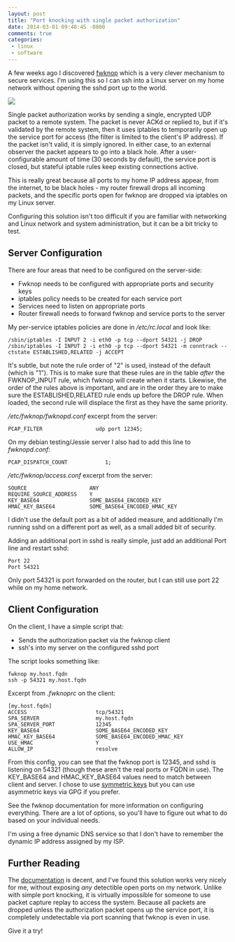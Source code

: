 ```yaml
---
layout: post
title: "Port knocking with single packet authorization"
date: 2014-03-01 09:48:45 -0800
comments: true
categories:
 - linux
 - software
---
```


A few weeks ago I discovered [fwknop](http://www.cipherdyne.org/fwknop/) which
is a very clever mechanism to secure services. I'm using this so I can ssh into a
Linux server on my home network without opening the sshd port up to the world.

<img src="http://www.cipherdyne.org/images/fwknop_tutorial_network_diagram.png"/>

Single packet authorization works by sending a single, encrypted UDP packet to a
remote system. The packet is never ACKd or replied to, but if it's validated by
the remote system, then it uses iptables to temporarily open up the service port
for access (the filter is limited to the client's IP address). If the packet
isn't valid, it is simply ignored. In either case, to an external observer the
packet appears to go into a black hole. After a user-configurable amount of time
(30 seconds by default), the service port is closed, but stateful iptable rules
keep existing connections active.

This is really great because all ports to my home IP address appear, from the
internet, to be black holes - my router firewall drops all incoming packets, and
the specific ports open for fwknop are dropped via iptables on my Linux server.

Configuring this solution isn't too difficult if you are familiar with networking
and Linux network and system administration, but it can be a bit tricky to test.

Server Configuration
--------------------

There are four areas that need to be configured on the server-side:

* Fwknop needs to be configured with appropriate ports and security keys
* iptables policy needs to be created for each service port
* Services need to listen on appropriate ports
* Router firewall needs to forward fwknop and service ports to the server

My per-service iptables policies are done in */etc/rc.local* and look like:

```
/sbin/iptables -I INPUT 2 -i eth0 -p tcp --dport 54321 -j DROP
/sbin/iptables -I INPUT 2 -i eth0 -p tcp --dport 54321 -m conntrack --ctstate ESTABLISHED,RELATED -j ACCEPT
```

It's subtle, but note the rule order of "2" is used, instead of the default (which is "1").
This is to make sure that these rules are in the table *after* the FWKNOP_INPUT rule, which
fwknop will create when it starts. Likewise, the order of the rules above is important, and
are in the order they are to make sure the ESTABLISHED,RELATED rule ends up before the DROP
rule. When loaded, the second rule will displace the first as they have the same priority.

*/etc/fwknop/fwknopd.conf* excerpt from the server:

```
PCAP_FILTER                 udp port 12345;
```

On my debian testing/Jessie server I also had to add this line to *fwknopd.conf*:

```
PCAP_DISPATCH_COUNT            1;
```

*/etc/fwknop/access.conf* excerpt from the server:

```
SOURCE                    ANY
REQUIRE_SOURCE_ADDRESS    Y
KEY_BASE64                SOME_BASE64_ENCODED_KEY
HMAC_KEY_BASE64           SOME_BASE64_ENCODED_HMAC_KEY
```

I didn't use the default port as a bit of added measure, and additionally I'm
running sshd on a different port as well, as a small added bit of security.

Adding an additional port in sshd is really simple, just add an additional Port
line and restart sshd:

```
Port 22
Port 54321
```

Only port 54321 is port forwarded on the router, but I can still use port 22
while on my home network.

Client Configuration
--------------------

On the client, I have a simple script that:

* Sends the authorization packet via the fwknop client
* ssh's into my server on the configured sshd port

The script looks something like:

```
fwknop my.host.fqdn
ssh -p 54321 my.host.fqdn
```

Excerpt from *.fwknoprc* on the client:

```
[my.host.fqdn]
ACCESS                      tcp/54321
SPA_SERVER                  my.host.fqdn
SPA_SERVER_PORT             12345
KEY_BASE64                  SOME_BASE64_ENCODED_KEY
HMAC_KEY_BASE64             SOME_BASE64_ENCODED_HMAC_KEY
USE_HMAC                    Y
ALLOW_IP                    resolve
```

From this config, you can see that the fwknop port is 12345, and sshd is
listening on 54321 (though these aren't the real ports or FQDN in use). The
KEY_BASE64 and HMAC_KEY_BASE64 values need to match between client and server. I
chose to use
[symmetric keys](http://www.cipherdyne.org/fwknop/docs/fwknop-tutorial.html#fwknop-rijndael)
but you can use asymmetric keys via GPG if you prefer.

See the fwknop documentation for more information on configuring everything.
There are a lot of options, so you'll have to figure out what to do based on
your individual needs.

I'm using a free dynamic DNS service so that I don't have to remember the
dynamic IP address assigned by my ISP.

Further Reading
---------------

The [documentation](http://www.cipherdyne.org/fwknop/docs/fwknop-tutorial.html)
is decent, and I've found this solution works very nicely for me, without
exposing *any* detectible open ports on my network. Unlike with simple port
knocking, it is virtually impossible for someone to use packet capture replay to
access the system. Because all packets are dropped unless the authorization
packet opens up the service port, it is completely undetectable via port
scanning that fwknop is even in use.

Give it a try!
